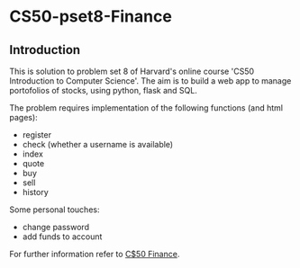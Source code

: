 # CS50-pset8-Finance

Introduction
---
This is solution to problem set 8 of Harvard's online course 'CS50 Introduction to Computer Science'. The aim is to build
a web app to manage portofolios of stocks, using python, flask and SQL.

The problem requires implementation of the following functions (and html pages): 
* register
* check (whether a username is available)
* index
* quote
* buy
* sell
* history

Some personal touches:
* change password
* add funds to account

For further information refer to [C$50 Finance](https://docs.cs50.net/2019/x/psets/8/index.html).
